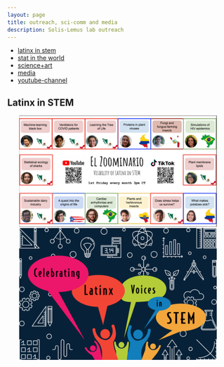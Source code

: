 ```yaml
---
layout: page
title: outreach, sci-comm and media
description: Solis-Lemus lab outreach
---
```


<div class="navbar">
    <div class="navbar-inner">
        <ul class="nav">
            <li><a href="#latinx">latinx in stem</a></li>
            <li><a href="#stat">stat in the world</a></li>
            <li><a href="#sa">science+art</a></li>
            <li><a href="#media">media</a></li>
            <li><a href="https://www.youtube.com/channel/UCcBcmxIYYGC6Z04p9SC7hwg/featured">youtube-channel</a></li>
        </ul>
    </div>
</div>


## <a name="latinx"></a>Latinx in STEM

<div style="text-align:center"><a href="https://solislemuslab.github.io/el-zoominario">
            <img src="../assets/pics/el-zoominario.png" width="450"
                  title="El Zoominario" alt="El Zoominario"/></a></div>

<div style="text-align:center"><a href="https://solislemuslab.github.io/latinx-uwmadison/">
            <img src="../assets/pics/LATINXinSTEM2.png" width="450"
                  title="Celebrating Latinx voices in STEM symposium" alt="Celebrating Latinx voices in STEM symposium"/></a></div>
